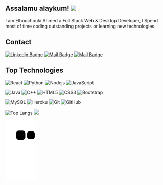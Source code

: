 ## Assalamu alaykum! <img src="https://raw.githubusercontent.com/aemmadi/aemmadi/master/wave.gif" width="30px">

I am Elbouchouki Ahmed a Full Stack Web & Desktop Developer, I Spend most of time coding outstanding projects or learning new technologies.

## Contact

[![Linkedin Badge](https://img.shields.io/badge/-Elbouchouki-0e76a8?style=flat&labelColor=0e76a8&logo=linkedin&logoColor=white)](https://www.linkedin.com/in/elbouchouki-ahmed/) [![Mail Badge](https://img.shields.io/badge/-@elbouchouki.ahmed-e84393?style=flat&labelColor=e84393&logo=instagram&logoColor=white)](https://www.instagram.com/ahmed.elbouchouki/) [![Mail Badge](https://img.shields.io/badge/-Elbouchouki-c0392b?style=flat&labelColor=c0392b&logo=gmail&logoColor=white)](mailto:elbouchoukigamer@gmail.com)

## Top Technologies 
![React](https://img.shields.io/badge/-React-black?style=flat-square&logo=react)
![Python](https://img.shields.io/badge/-Python-black?style=flat-square&logo=Python)
![Nodejs](https://img.shields.io/badge/-Nodejs-black?style=flat-square&logo=Node.js)
![JavaScript](https://img.shields.io/badge/-JavaScript-black?style=flat-square&logo=javascript)

![Java](https://img.shields.io/badge/-java-E34A86?style=flat-square&logo=java)
![C++](https://img.shields.io/badge/-C++-00599C?style=flat-square&logo=c)
![HTML5](https://img.shields.io/badge/-HTML5-E34F26?style=flat-square&logo=html5&logoColor=white)
![CSS3](https://img.shields.io/badge/-CSS3-1572B6?style=flat-square&logo=css3)
![Bootstrap](https://img.shields.io/badge/-Bootstrap-563D7C?style=flat-square&logo=bootstrap)

![MySQL](https://img.shields.io/badge/-MySQL-black?style=flat-square&logo=mysql)
![Heroku](https://img.shields.io/badge/-Heroku-430098?style=flat-square&logo=heroku)
![Git](https://img.shields.io/badge/-Git-black?style=flat-square&logo=git)
![GitHub](https://img.shields.io/badge/-GitHub-181717?style=flat-square&logo=github)

![Top Langs](https://github-readme-stats.vercel.app/api/top-langs/?username=elbouchouki&hide=TeX&layout=compact&theme=radical) <img src = "https://media0.giphy.com/media/KDDpcKigbfFpnejZs6/giphy.gif?cid=ecf05e47oy6f4zjs8g1qoiystc56cu7r9tb8a1fe76e05oty&rid=giphy.gif" width = 200px>

 ![Snake animation](https://github.com/elbouchouki/elbouchouki/blob/output/github-contribution-grid-snake.svg)
